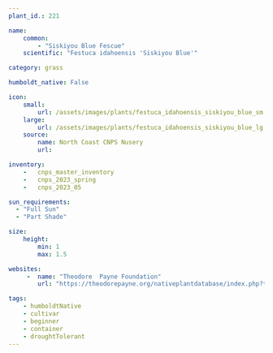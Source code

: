 ```yaml
---
plant_id.: 221 

name: 
    common: 
        - "Siskiyou Blue Fescue"  
    scientific: "Festuca idahoensis 'Siskiyou Blue'"  

category: grass

humboldt_native: False

icon: 
    small: 
        url: /assets/images/plants/festuca_idahoensis_siskiyou_blue_sm.jpg 
    large: 
        url: /assets/images/plants/festuca_idahoensis_siskiyou_blue_lg.jpg 
    source: 
        name: North Coast CNPS Nusery
        url: 

inventory: 
    -   cnps_master_inventory
    -   cnps_2023_spring
    -   cnps_2023_05 

sun_requirements:
  - "Full Sun"
  - "Part Shade"

size:
    height: 
        min: 1
        max: 1.5 

websites: 
     -  name: "Theodore  Payne Foundation"
        url: "https://theodorepayne.org/nativeplantdatabase/index.php?title=Festuca_idahoensis_%27Siskiyou_Blue%27"

tags:
    - humboldtNative
    - cultivar
    - beginner
    - container
    - droughtTolerant
---
```

